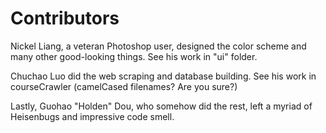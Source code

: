 # Contributors

Nickel Liang, a veteran Photoshop user, designed the color scheme and many other good-looking things. See his work in "ui" folder.

Chuchao Luo did the web scraping and database building. See his work in courseCrawler (camelCased filenames? Are you sure?)

Lastly, Guohao "Holden" Dou, who somehow did the rest, left a myriad of Heisenbugs and impressive code smell.